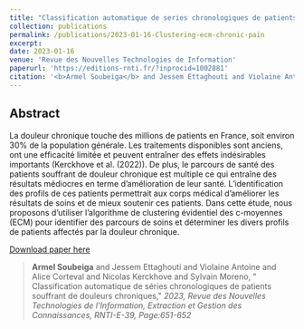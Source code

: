 ```yaml
---
title: "Classification automatique de series chronologiques de patients souffrant de douleurs chroniques"
collection: publications
permalink: /publications/2023-01-16-Clustering-ecm-chronic-pain
excerpt: 
date: 2023-01-16
venue: 'Revue des Nouvelles Technologies de Information'
paperurl: 'https://editions-rnti.fr/?inprocid=1002881'
citation: '<b>Armel Soubeiga</b> and Jessem Ettaghouti and Violaine Antoine and Alice Corteval and Nicolas Kerckhove and Sylvain Moreno &quot; Classification automatique de series chronologiques de patients souffrant de douleurs chroniques &quot; <i>2023, Revue des Nouvelles Technologies de Information, Extraction et Gestion des Connaissances, RNTI-E-39, Page:651-652</i>'
---
```

## Abstract

La douleur chronique touche des millions de patients en France, soit environ 30% de la population générale. Les traitements disponibles sont anciens, ont une efficacité limitée et peuvent entraîner des effets indésirables importants (Kerckhove et al. (2022)). De plus, le parcours de santé des patients souffrant de douleur chronique est multiple ce qui entraîne des résultats médiocres en terme d’amélioration de leur santé. L’identification des profils de ces patients permettrait aux corps médical d’améliorer les résultats de soins et de mieux soutenir ces patients. Dans cette étude, nous proposons d’utiliser l’algorithme de clustering évidentiel des c-moyennes (ECM) pour identifier des parcours de soins et déterminer les divers profils de patients affectés par la douleur chronique.


<a href='https://editions-rnti.fr/?inprocid=1002881'>Download paper here</a>


> <b>Armel Soubeiga</b> and Jessem Ettaghouti and Violaine Antoine and Alice Corteval and Nicolas Kerckhove and Sylvain Moreno, &quot; Classification automatique de séries chronologiques de patients souffrant de douleurs chroniques,&quot; <i>2023, Revue des Nouvelles Technologies de l'Information, Extraction et Gestion des Connaissances, RNTI-E-39, Page:651-652</i>

